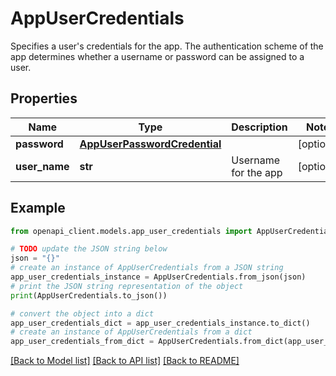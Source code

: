 # AppUserCredentials

Specifies a user's credentials for the app. The authentication scheme of the app determines whether a username or password can be assigned to a user.

## Properties

Name | Type | Description | Notes
------------ | ------------- | ------------- | -------------
**password** | [**AppUserPasswordCredential**](AppUserPasswordCredential.md) |  | [optional] 
**user_name** | **str** | Username for the app | [optional] 

## Example

```python
from openapi_client.models.app_user_credentials import AppUserCredentials

# TODO update the JSON string below
json = "{}"
# create an instance of AppUserCredentials from a JSON string
app_user_credentials_instance = AppUserCredentials.from_json(json)
# print the JSON string representation of the object
print(AppUserCredentials.to_json())

# convert the object into a dict
app_user_credentials_dict = app_user_credentials_instance.to_dict()
# create an instance of AppUserCredentials from a dict
app_user_credentials_from_dict = AppUserCredentials.from_dict(app_user_credentials_dict)
```
[[Back to Model list]](../README.md#documentation-for-models) [[Back to API list]](../README.md#documentation-for-api-endpoints) [[Back to README]](../README.md)


